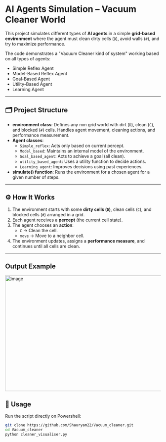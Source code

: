 # AI Agents Simulation – Vacuum Cleaner World

This project simulates different types of **AI agents** in a simple **grid-based environment** where the agent must clean dirty cells (`D`), avoid walls (`#`), and try to maximize performance.  

The code demonstrates a "Vacuum Cleaner kind of system" working based on all types of agents:  
- Simple Reflex Agent  
- Model-Based Reflex Agent  
- Goal-Based Agent  
- Utility-Based Agent  
- Learning Agent  

---

## 🗂 Project Structure
- **environment class**: Defines any nxn grid world with dirt (`D`), clean (`C`), and blocked (`#`) cells. Handles agent movement, cleaning actions, and performance measurement.  
- **Agent classes**:
  - `Simple_reflex`: Acts only based on current percept.  
  - `Model_based`: Maintains an internal model of the environment.  
  - `Goal_based_agent`: Acts to achieve a goal (all clean).  
  - `utility_based_agent`: Uses a utility function to decide actions.  
  - `Learning_agent`: Improves decisions using past experiences.  
- **simulate() function**: Runs the environment for a chosen agent for a given number of steps.  

---

## ⚙️ How It Works
1. The environment starts with some **dirty cells (`D`)**, clean cells (`C`), and blocked cells (`#`) arranged in a grid.  
2. Each agent receives a **percept** (the current cell state).  
3. The agent chooses an **action**:
   - `C` → Clean the cell.  
   - `move` → Move to a neighbor cell.  
4. The environment updates, assigns a **performance measure**, and continues until all cells are clean.  

---
## Output Example
<img width="873" height="374" alt="image" src="https://github.com/user-attachments/assets/97a17dbb-96b9-4e32-8674-b4ee8694a8d3" />


## 🚀 Usage
Run the script directly on Powershell:
```bash
git clone https://github.com/Shauryam22/Vacuum_cleaner.git
cd Vacuum_cleaner
python cleaner_visualiser.py

